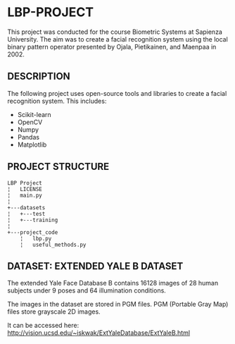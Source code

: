 # LBP-PROJECT
This project was conducted for the course Biometric Systems at Sapienza University. The aim was to create a facial recognition system using the local binary pattern operator presented by Ojala, Pietikainen, and Maenpaa in 2002.

## DESCRIPTION
The following project uses open-source tools and libraries to create a facial recognition system. This includes:
* Scikit-learn 
* OpenCV
* Numpy
* Pandas
* Matplotlib

## PROJECT STRUCTURE
```
LBP Project
¦   LICENSE
¦   main.py
¦   
+---datasets
¦   +---test
¦   +---training
¦       
+---project_code
    ¦   lbp.py
    ¦   useful_methods.py
```

## DATASET: EXTENDED YALE B DATASET

The extended Yale Face Database B contains 16128 images of 28 human subjects under 9 poses and 64 illumination conditions.

The images in the dataset are stored in PGM files. PGM (Portable Gray Map) files store grayscale 2D images.

It can be accessed here: http://vision.ucsd.edu/~iskwak/ExtYaleDatabase/ExtYaleB.html

